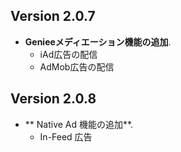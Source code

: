 ## Version 2.0.7

- **Genieeメディエーション機能の追加**.
    - iAd広告の配信
    - AdMob広告の配信

## Version 2.0.8

- ** Native Ad 機能の追加**.
    - In-Feed 広告
